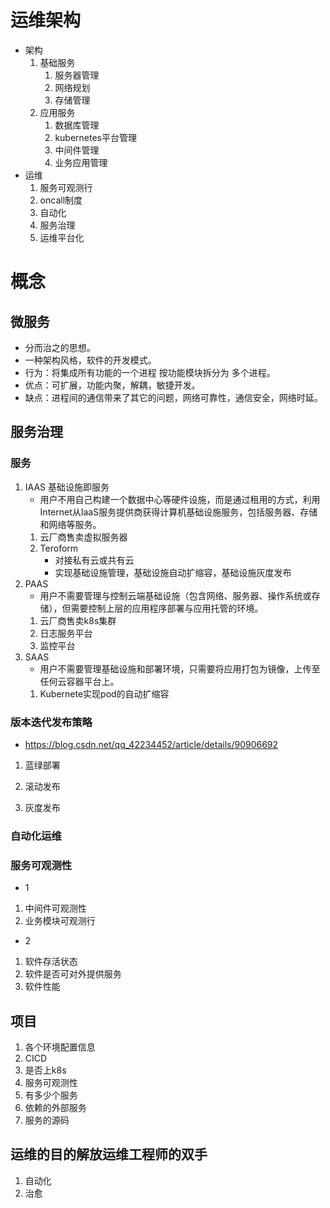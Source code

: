 # 运维架构
- 架构
    1. 基础服务
        1. 服务器管理
        1. 网络规划
        3. 存储管理
    2. 应用服务
        1. 数据库管理
        2. kubernetes平台管理
        3. 中间件管理
        4. 业务应用管理
- 运维
    1. 服务可观测行
    2. oncall制度
    3. 自动化
    4. 服务治理
    5. 运维平台化


# 概念
## 微服务
- 分而治之的思想。
- 一种架构风格，软件的开发模式。
- 行为：将集成所有功能的一个进程 按功能模块拆分为 多个进程。
- 优点：可扩展，功能内聚，解耦，敏捷开发。 
- 缺点：进程间的通信带来了其它的问题，网络可靠性，通信安全，网络时延。

## 服务治理
### 服务
1. IAAS 基础设施即服务
    - 用户不用自己构建一个数据中心等硬件设施，而是通过租用的方式，利用 Internet从IaaS服务提供商获得计算机基础设施服务，包括服务器、存储和网络等服务。
    1. 云厂商售卖虚拟服务器
    2. Teroform 
        - 对接私有云或共有云
        - 实现基础设施管理，基础设施自动扩缩容，基础设施灰度发布
2. PAAS
    - 用户不需要管理与控制云端基础设施（包含网络、服务器、操作系统或存储），但需要控制上层的应用程序部署与应用托管的环境。
    1. 云厂商售卖k8s集群
    2. 日志服务平台
    3. 监控平台
3. SAAS 
    - 用户不需要管理基础设施和部署环境，只需要将应用打包为镜像，上传至任何云容器平台上。
    1. Kubernete实现pod的自动扩缩容

### 版本迭代发布策略
- https://blog.csdn.net/qq_42234452/article/details/90906692

1. 蓝绿部署

2. 滚动发布

3. 灰度发布

### 自动化运维

### 服务可观测性
- 1
1. 中间件可观测性
2. 业务模块可观测行
- 2
1. 软件存活状态
2. 软件是否可对外提供服务
3. 软件性能

## 项目
1. 各个环境配置信息
2. CICD
3. 是否上k8s
4. 服务可观测性
5. 有多少个服务
6. 依赖的外部服务
7. 服务的源码

## 运维的目的解放运维工程师的双手
1. 自动化
2. 治愈